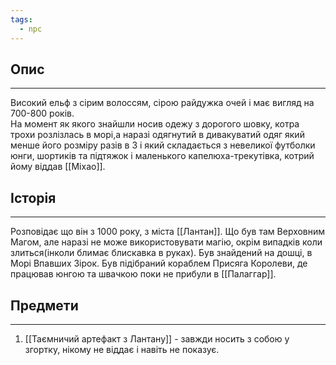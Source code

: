 ```yaml
---
tags:
  - npc
---
```

## Опис
---
Високий ельф з сірим волоссям, сірою райдужка очей і має вигляд на 700-800 років.  
На момент як якого знайшли носив одежу з дорогого шовку, котра трохи розлізлась в морі,а наразі одягнутий в дивакуватий одяг який менше його розміру разів в 3 і який складається з невеликої футболки юнги, шортиків та підтяжок і маленького капелюха-трекутівка, котрий йому віддав [[Міхао]].

## Історія
---
Розповідає що він з 1000 року, з міста [[Лантан]]. Що був там Верховним Магом, але наразі не може використовувати магію, окрім випадків коли злиться(інколи блимає блискавка в руках). Був знайдений на дошці, в Морі Впавших Зірок. Був підібраний кораблем Присяга Королеви, де працював юнгою та швачкою поки не прибули в [[Палаггар]].  

## Предмети
---
1. [[Таємничий артефакт з Лантану]] - завжди носить з собою у згортку, нікому не віддає і навіть не показує.  